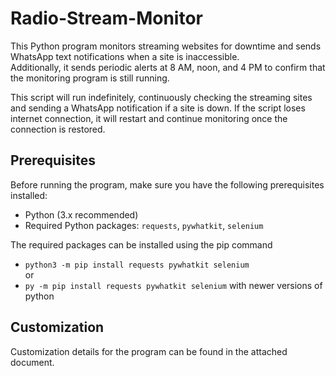 # Radio-Stream-Monitor

This Python program monitors streaming websites for downtime and sends WhatsApp text notifications when a site is inaccessible.  
Additionally, it sends periodic alerts at 8 AM, noon, and 4 PM to confirm that the monitoring program is still running.  


This script will run indefinitely, continuously checking the streaming sites and sending a WhatsApp notification if a site is down. If the script loses internet connection, it will restart and continue monitoring once the connection is restored.

## Prerequisites
Before running the program, make sure you have the following prerequisites installed:  
- Python (3.x recommended)
-	Required Python packages: `requests`, `pywhatkit`, `selenium`  


The required packages can be installed using the pip command  
- `python3 -m pip install requests pywhatkit selenium`  
or  
- `py -m pip install requests pywhatkit selenium` with newer versions of python

## Customization
Customization details for the program can be found in the attached document.

